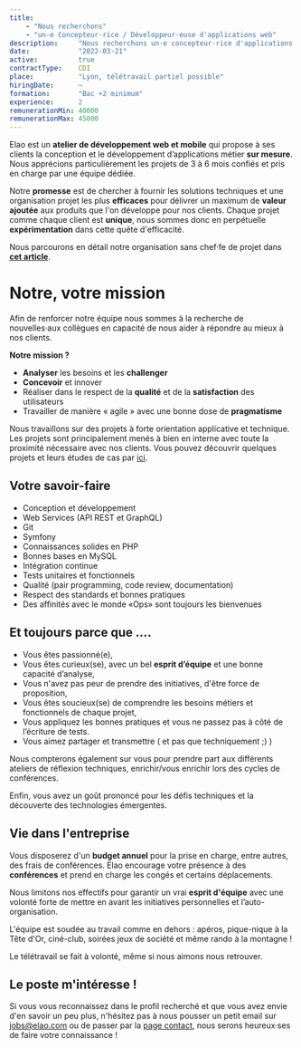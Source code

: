 ```yaml
---
title:
    - "Nous recherchons"
    - "un·e Concepteur·rice / Développeur·euse d'applications web"
description:     "Nous recherchons un·e concepteur·rice d'applications web"
date:            "2022-03-21"
active:          true
contractType:    CDI
place:           "Lyon, télétravail partiel possible"
hiringDate:      ~
formation:       "Bac +2 minimum"
experience:      2
remunerationMin: 40000
remunerationMax: 45000
---
```


Elao est un **atelier de développement web et mobile** qui propose à ses clients la conception et le développement d’applications métier **sur mesure**. Nous apprécions particulièrement les projets de 3 à 6 mois confiés et pris en charge par une équipe dédiée.

Notre **promesse** est de chercher à fournir les solutions techniques et une organisation projet les plus **efficaces** pour délivrer un maximum de **valeur ajoutée** aux produits que l'on développe pour nos clients.
Chaque projet comme chaque client est **unique**, nous sommes donc en perpétuelle **expérimentation** dans cette quête d'efficacité.

Nous parcourons en détail notre organisation sans chef·fe de projet dans [**cet article**](../blog/methodo/gestion-de-projet-sans-chef-de-projet.md).

# Notre, votre mission

Afin de renforcer notre équipe nous sommes à la recherche de nouvelles·aux collègues en capacité de nous aider à répondre au mieux à nos clients.

**Notre mission ?**

- **Analyser** les besoins et les **challenger**
- **Concevoir** et innover
- Réaliser dans le respect de la **qualité** et de la **satisfaction** des utilisateurs
- Travailler de manière « agile » avec une bonne dose de **pragmatisme**

Nous travaillons sur des projets à forte orientation applicative et technique. Les projets sont principalement menés à bien en interne avec toute la proximité nécessaire avec nos clients.
Vous pouvez découvrir quelques projets et leurs études de cas par [ici](https://www.elao.com/fr/nos-experiences/).

## Votre savoir-faire

- Conception et développement
- Web Services (API REST et GraphQL)
- Git
- Symfony
- Connaissances solides en PHP
- Bonnes bases en MySQL
- Intégration continue
- Tests unitaires et fonctionnels
- Qualité (pair programming, code review, documentation)
- Respect des standards et bonnes pratiques
- Des affinités avec le monde «Ops» sont toujours les bienvenues

## Et toujours parce que ....

- Vous êtes passionné(e),
- Vous êtes curieux(se), avec un bel __esprit d’équipe__ et une bonne capacité d’analyse,
- Vous n'avez pas peur de prendre des initiatives, d'être force de proposition,
- Vous êtes soucieux(se) de comprendre les besoins métiers et fonctionnels de chaque projet,
- Vous appliquez les bonnes pratiques et vous ne passez pas à côté de l’écriture de tests.
- Vous aimez partager et transmettre ( et pas que techniquement ;) )

Nous compterons également sur vous pour prendre part aux différents ateliers de réflexion techniques, enrichir/vous enrichir lors des cycles de conférences.

Enfin, vous avez un goût prononcé pour les défis techniques et la découverte des technologies émergentes.

## Vie dans l'entreprise

Vous disposerez d'un **budget annuel** pour la prise en charge, entre autres, des frais de conférences. Elao encourage votre présence à des **conférences** et prend en charge les congés et certains déplacements.

Nous limitons nos effectifs pour garantir un vrai **esprit d'équipe** avec une volonté forte de mettre en avant les initiatives personnelles et l’auto-organisation. 

L'équipe est soudée au travail comme en dehors : apéros, pique-nique à la Tête d'Or, ciné-club, soirées jeux de société et même rando à la montagne !

Le télétravail se fait à volonté, même si nous aimons nous retrouver. 

## Le poste m'intéresse !

Si vous vous reconnaissez dans le profil recherché et que vous avez envie d'en savoir un peu plus, n'hésitez pas à nous pousser un petit email sur [jobs@elao.com](mailto:jobs@elao.com) ou de passer par la [page contact](https://www.elao.com/contact/), nous serons heureux·ses de faire votre connaissance !
